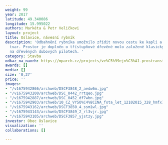 ```yaml
---
weight: 99
year: 2017
latitude: 49.340086
longitude: 15.995022
authors: Markéta & Petr Veličkovi
layout: project
title: Oslavice, návesní rybník
description: 'Odbahnění rybníka umožnilo zřídit novou cestu ke kapli a dát mu nový
  tvar. Prostor je doplněn o třístupňové dřevěné molo založené klasickým způsobem
  na dřevěných dubových pilotech. '
category: Stavba
odkaz_na_navrh: https://mparch.cz/projects/ve%C5%99ejn%C3%A1-prostranstv%C3%AD.html
awards: []
media: []
size: '0,27'
price: ''
images:
- "/v1675942866/archweb/DSCF3848_2_aedw6m.jpg"
- "/v1675943200/archweb/DSC_0442_rrtqeo.jpg"
- "/v1675942887/archweb/DSC_0452_df7wbn.jpg"
- "/v1675942903/archweb/10_CZ_VYSO%C4%8CINA_fota_let_12102015_328_hmfx7f.jpg"
- "/v1675943162/archweb/DSCF3850_4_ssm1wl.jpg"
- "/v1675943143/archweb/DSCF3849_2_rl3vjr.jpg"
- "/v1675943105/archweb/DSCF3857_yjstzy.jpg"
investor: Obec Oslavice
visualization: ''
collaborations: []

---
```


